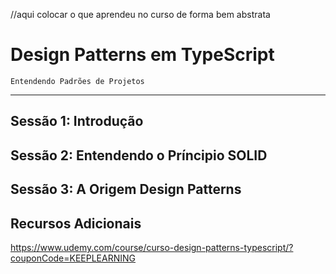 //aqui colocar o que aprendeu no curso de forma bem abstrata

# Design Patterns em TypeScript

`Entendendo Padrões de Projetos`

---

## Sessão 1: Introdução

## Sessão 2: Entendendo o Príncipio SOLID

## Sessão 3: A Origem Design Patterns

## Recursos Adicionais

https://www.udemy.com/course/curso-design-patterns-typescript/?couponCode=KEEPLEARNING
